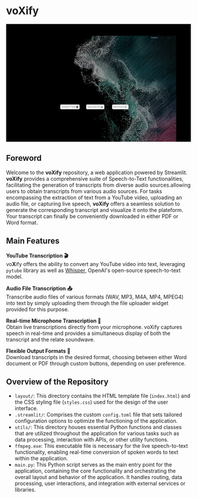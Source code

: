 # voXify

<img src="media/voxify_homepage_gif.gif" alt="Homepage GIF" width="550" height="320">

## Foreword
Welcome to the **voXify** repository, a web application powered by Streamlit. **voXify** provides a comprehensive suite of Speech-to-Text functionalities, facilitating the generation of transcripts from diverse audio sources.allowing users to obtain transcripts from various audio sources. For tasks encompassing the extraction of text from a YouTube video, uploading an audio file, or capturing live speech, **voXify**  offers a seamless solution to generate the corresponding transcript and visualize it onto the plateform. Your transcript can finally be conveniently downloaded in either PDF or Word format.

## Main Features
**YouTube Transcription 🎬**\
vo**X**ify offers the ability to convert any YouTube video into text, leveraging `pytube` library as well as [Whisper](https://github.com/openai/whisper), OpenAI's open-source speech-to-text model.

**Audio File Transcription 📤**\
Transcribe audio files of various formats (WAV, MP3, M4A, MP4, MPEG4) into text by simply uploading them through the file uploader widget provided for this purpose.

**Real-time Microphone Transcription 💬**\
Obtain live transcriptions directly from your microphone. voXify captures speech in real-time and provides a simultaneous display of both the transcript and the relate soundwave.

**Flexible Output Formats 🚀**\
Download transcripts in the desired format, choosing between either Word document or PDF through custom buttons, depending on user preference.

## Overview of the Repository
- `layout/`: This directory contains the HTML template file (`index.html`) and the CSS styling file (`styles.css`) used for the design of the user interface.
- `.streamlit/`: Comprises the custom `config.toml` file that sets tailored configuration options to optimize the functioning of the application.
- `utils/`: This directory houses essential Python functions and classes that are utilized throughout the application for various tasks such as data processing, interaction with APIs, or other utility functions.
- `ffmpeg.exe`: This executable file is necessary for the live speech-to-text functionality, enabling real-time conversion of spoken words to text within the application.
- `main.py`: This Python script serves as the main entry point for the application, containing the core functionality and orchestrating the overall layout and behavior of the application. It handles routing, data processing, user interactions, and integration with external services or libraries.